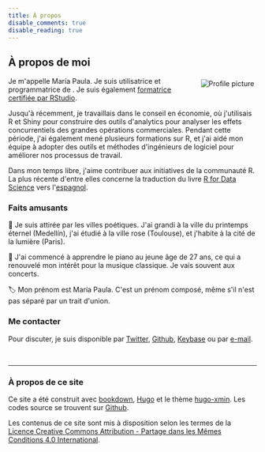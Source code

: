 ```yaml
---
title: À propos
disable_comments: true
disable_reading: true
---
```


## À propos de moi

<img src="/github-profile.png" style="max-width:35%;min-width:40px;float:right;padding:5px;" alt="Profile picture"/>

Je m'appelle María Paula. Je suis utilisatrice et programmatrice de [<i class="fab fa-r-project"></i>](http://www.r-project.org). Je suis également [formatrice certifiée par RStudio](https://education.rstudio.com/trainers/).

Jusqu'à récemment, je travaillais dans le conseil en économie, où j'utilisais R et Shiny pour construire des outils d'analytics pour analyser les effets concurrentiels des grandes opérations commerciales. Pendant cette période, j'ai également mené plusieurs formations sur R, et j'ai aidé mon équipe à adopter des outils et méthodes d'ingénieurs de logiciel pour améliorer nos processus de travail.

Dans mon temps libre, j'aime contribuer aux initiatives de la communauté R. La plus récente d'entre elles concerne la traduction du livre [R for Data Science](https://r4ds.had.co.nz/) vers l'[espagnol](https://es.r4ds.hadley.nz/).

### Faits amusants

:hibiscus: Je suis attirée par les villes poétiques. J'ai grandi à la ville du printemps éternel (Medellín), j'ai étudié à la ville rose (Toulouse), et j'habite à la cité de la lumière (Paris).

:musical_score: J'ai commencé à apprendre le piano au jeune âge de 27 ans, ce qui a renouvelé mon intérêt pour la musique classique. Je vais souvent aux concerts.

:label: Mon prénom est María Paula. C'est un prénom composé, même s'il n'est pas séparé par un trait d'union.

### Me contacter

Pour discuter, je suis disponible par [Twitter](https://www.twitter.com/mapaulacaldas), [Github](www.github.com/mapaulacaldas), [Keybase](https://keybase.io/mpaulacaldas) ou par [e-mail](mailto:mpaulacaldas@gmail.com). 

<br/>

***

### À propos de ce site

Ce site a été construit avec [bookdown](https://bookdown.org/),  [Hugo](https://gohugo.io/) et le thème [hugo-xmin](https://github.com/yihui/hugo-xmin). Les codes source se trouvent sur [Github](https://github.com/mpaulacaldas/mpaulacaldas).

Les contenus de ce site sont mis à disposition selon les termes de la [Licence Creative Commons Attribution -  Partage dans les Mêmes Conditions 4.0 International](http://creativecommons.org/licenses/by-sa/4.0/).
